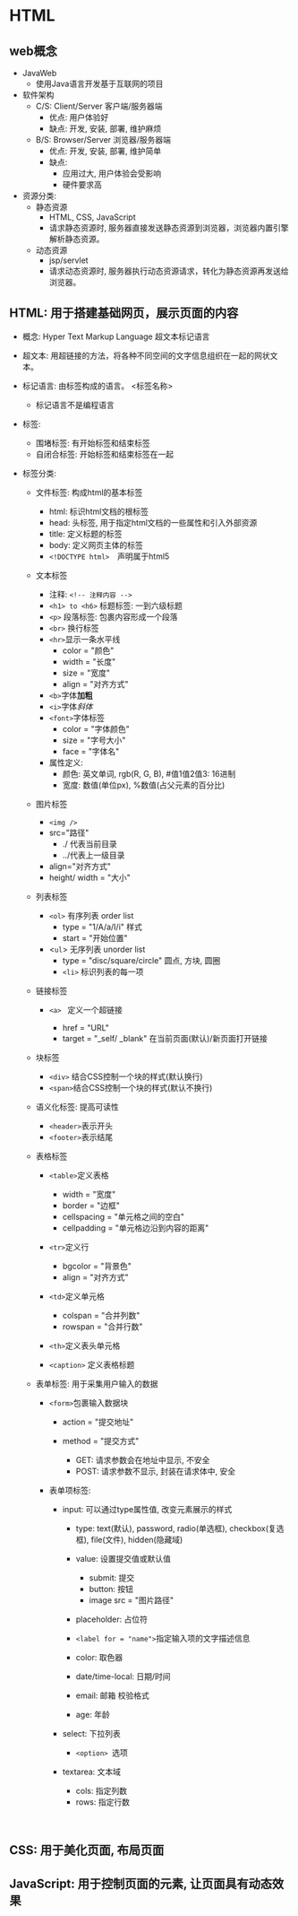 # HTML



## web概念

* JavaWeb
  * 使用Java语言开发基于互联网的项目
* 软件架构
  * C/S: Client/Server 客户端/服务器端
    * 优点: 用户体验好
    * 缺点: 开发, 安装, 部署, 维护麻烦
  * B/S: Browser/Server 浏览器/服务器端
    * 优点: 开发, 安装, 部署, 维护简单
    * 缺点: 
      * 应用过大, 用户体验会受影响
      * 硬件要求高
* 资源分类:
  * 静态资源
    * HTML, CSS, JavaScript
    * 请求静态资源时, 服务器直接发送静态资源到浏览器，浏览器内置引擎解析静态资源。
  * 动态资源
    * jsp/servlet
    * 请求动态资源时, 服务器执行动态资源请求，转化为静态资源再发送给浏览器。



## HTML: 用于搭建基础网页，展示页面的内容

* 概念: Hyper Text Markup Language 超文本标记语言

* 超文本: 用超链接的方法，将各种不同空间的文字信息组织在一起的网状文本。

* 标记语言: 由标签构成的语言。 <标签名称>
  * 标记语言不是编程语言
  
* 标签:
  * 围堵标签: 有开始标签和结束标签
  * 自闭合标签: 开始标签和结束标签在一起
  
* 标签分类:
  * 文件标签: 构成html的基本标签
    * html: 标识html文档的根标签
    * head: 头标签, 用于指定html文档的一些属性和引入外部资源
    * title: 定义标题的标签
    * body: 定义网页主体的标签
    * `<!DOCTYPE html>  `声明属于html5
    
  * 文本标签
    * 注释: `<!-- 注释内容 -->`
    * `<h1> to <h6>` 标题标签: 一到六级标题
    * `<p>` 段落标签: 包裹内容形成一个段落
    * `<br>`  换行标签
    * `<hr>`显示一条水平线 
      * color = "颜色"
      * width = "长度" 
      * size = "宽度" 
      * align = "对齐方式"
    * `<b>`字体<b>加粗</b>
    * `<i>`字体<i>斜体</i>
    * `<font>`字体标签
      * color = "字体颜色"
      * size = "字号大小"
      * face = "字体名"
    * 属性定义:
      * 颜色:  英文单词, rgb(R, G, B), #值1值2值3: 16进制
      * 宽度: 数值(单位px), %数值(占父元素的百分比)
    
  * 图片标签
  
    * `<img />`
    * src="路径"
      * ./ 代表当前目录
      * ../代表上一级目录
    * align="对齐方式"
    * height/ width = "大小"
  
  * 列表标签
  
    * `<ol>` 有序列表 order list
      * type = "1/A/a/I/i" 样式
      * start = "开始位置"
    * <`ul`> 无序列表 unorder list
	    * type = "disc/square/circle" 圆点, 方块, 圆圈
	  * `<li>` 标识列表的每一项
  
  
  * 链接标签
  
    * `<a> ` 定义一个超链接
  
      * href = "URL"
      * target = "_self/ _blank" 在当前页面(默认)/新页面打开链接
  * 块标签
  
    * `<div>` 结合CSS控制一个块的样式(默认换行)
    * `<span>`结合CSS控制一个块的样式(默认不换行)
  * 语义化标签: 提高可读性
  
    * `<header>`表示开头
    * `<footer>`表示结尾
  * 表格标签
  
    * `<table>`定义表格
  
      * width = "宽度"
      * border = "边框"
      * cellspacing = "单元格之间的空白"
      * cellpadding = "单元格边沿到内容的距离"
    * `<tr>`定义行
  
      * bgcolor = "背景色"
      * align = "对齐方式"
    * `<td>`定义单元格
  
      * colspan = "合并列数"
      * rowspan = "合并行数"
    * `<th>`定义表头单元格
    * `<caption>` 定义表格标题
  * 表单标签: 用于采集用户输入的数据
  
    * `<form>`包裹输入数据块
  
      * action = "提交地址"
      * method = "提交方式" 
  
        * GET: 请求参数会在地址中显示, 不安全
        * POST: 请求参数不显示, 封装在请求体中, 安全
    * 表单项标签:
  
      * input: 可以通过type属性值, 改变元素展示的样式
  
        * type: text(默认), password, radio(单选框), checkbox(复选框), file(文件), hidden(隐藏域)
        * value: 设置提交值或默认值
  
          * submit: 提交
          * button: 按钮
          * image src = "图片路径"
        * placeholder: 占位符
        * `<label for = "name">`指定输入项的文字描述信息
        * color: 取色器
        * date/time-local: 日期/时间
        * email: 邮箱 校验格式
        * age: 年龄
      * select: 下拉列表
  
        * `<option> `选项
      * textarea: 文本域
  
        * cols: 指定列数
        * rows: 指定行数

​				

## CSS: 用于美化页面, 布局页面



## JavaScript: 用于控制页面的元素, 让页面具有动态效果 

